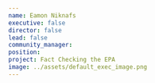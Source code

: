 ```yaml
---
name: Eamon Niknafs
executive: false
director: false
lead: false
community_manager:   
position:  
project: Fact Checking the EPA
image: ../assets/default_exec_image.png
---
```


